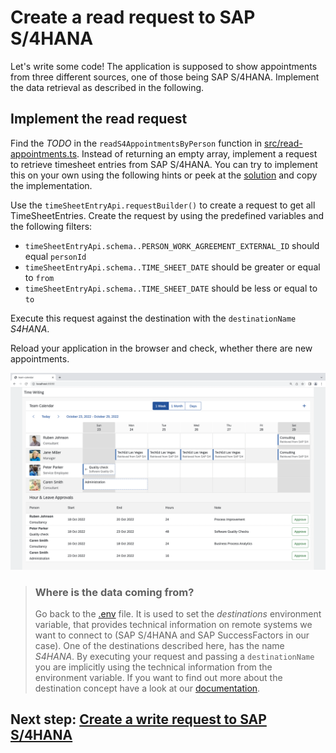 # Create a read request to SAP S/4HANA

Let's write some code! The application is supposed to show appointments from three different sources, one of those being SAP S/4HANA. Implement the data retrieval as described in the following.

## Implement the read request

Find the _TODO_ in the `readS4AppointmentsByPerson` function in [src/read-appointments.ts](../src/read-appointments.ts). Instead of returning an empty array, implement a request to retrieve timesheet entries from SAP S/4HANA. You can try to implement this on your own using the following hints or peek at the [solution](SOLUTION.md#implement-the-read-request-to-sap-s4hana) and copy the implementation.

Use the `timeSheetEntryApi.requestBuilder()` to create a request to get all TimeSheetEntries. Create the request by using the predefined variables and the following filters:

- `timeSheetEntryApi.schema..PERSON_WORK_AGREEMENT_EXTERNAL_ID` should equal `personId`
- `timeSheetEntryApi.schema..TIME_SHEET_DATE` should be greater or equal to `from`
- `timeSheetEntryApi.schema..TIME_SHEET_DATE` should be less or equal to `to`

Execute this request against the destination with the `destinationName` _S4HANA_.

Reload your application in the browser and check, whether there are new appointments.

![Local Read](images/local-read.png)

> ### Where is the data coming from?
>
> Go back to the [.env](../.env) file. It is used to set the _destinations_ environment variable, that provides technical information on remote systems we want to connect to (SAP S/4HANA and SAP SuccessFactors in our case).
> One of the destinations described here, has the name _S4HANA_. By executing your request and passing a `destinationName` you are implicitly using the technical information from the environment variable. If you want to find out more about the destination concept have a look at our [documentation](https://sap.github.io/cloud-sdk/docs/js/features/connectivity/destination#referencing-destinations-by-name).

## Next step: [Create a write request to SAP S/4HANA](04-s4-write-request.md)
